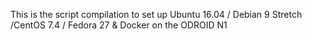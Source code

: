 This is the script compilation to set up Ubuntu 16.04 / Debian 9 Stretch /CentOS 7.4 / Fedora 27 & Docker on the ODROID N1
